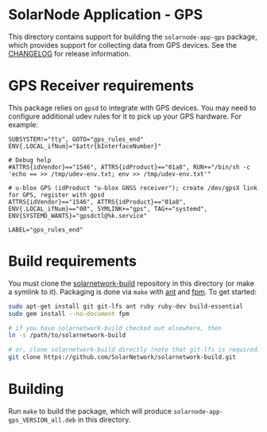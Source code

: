 # SolarNode Application - GPS

This directory contains support for building the `solarnode-app-gps` package, which
provides support for collecting data from GPS devices. See the
[CHANGELOG](./CHANGELOG.md) for release information.

# GPS Receiver requirements

This package relies on `gpsd` to integrate with GPS devices. You may need to configure additional
udev rules for it to pick up your GPS hardware. For example:

```
SUBSYSTEM!="tty", GOTO="gps_rules_end"
ENV{.LOCAL_ifNum}="$attr{bInterfaceNumber}"

# Debug help
#ATTRS{idVendor}=="1546", ATTRS{idProduct}=="01a8", RUN+="/bin/sh -c 'echo == >> /tmp/udev-env.txt; env >> /tmp/udev-env.txt'"

# u-blox GPS (idProduct "u-blox GNSS receiver"); create /dev/gpsX link for GPS, register with gpsd
ATTRS{idVendor}=="1546", ATTRS{idProduct}=="01a8", ENV{.LOCAL_ifNum}=="00", SYMLINK+="gps", TAG+="systemd", ENV{SYSTEMD_WANTS}="gpsdctl@%k.service"

LABEL="gps_rules_end"
```

# Build requirements

You must clone the [solarnetwork-build][sn-build] repository in this directory (or make a symlink
to it). Packaging is done via `make` with [ant][ant] and [fpm][fpm]. To get started:

```sh
sudo apt-get install git git-lfs ant ruby ruby-dev build-essential
sudo gem install --no-document fpm

# if you have solarnetwork-build checked out elsewhere, then
ln -s /path/to/solarnetwork-build

# or, clone solarnetwork-build directly (note that git-lfs is required)
git clone https://github.com/SolarNetwork/solarnetwork-build.git
```

# Building

Run `make` to build the package, which will produce `solarnode-app-gps_VERSION_all.deb`
in this directory.

[ant]: https://ant.apache.org/
[fpm]: https://github.com/jordansissel/fpm
[sn-build]: https://github.com/SolarNetwork/solarnetwork-build/
